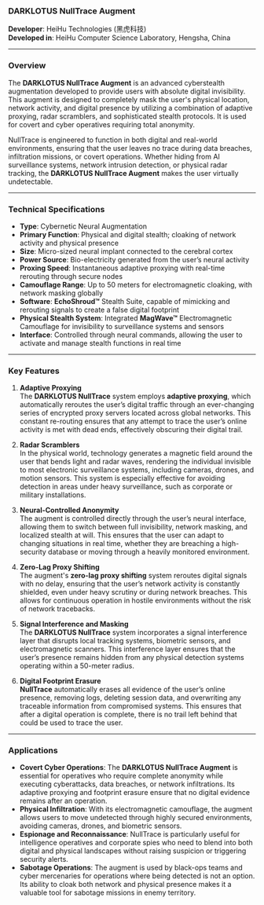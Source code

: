 ### **DARKLOTUS NullTrace Augment**

**Developer**: HeiHu Technologies (黑虎科技)  
**Developed in**: HeiHu Computer Science Laboratory, Hengsha, China   

---

### Overview

The **DARKLOTUS NullTrace Augment** is an advanced cyberstealth augmentation developed to provide users with absolute digital invisibility. This augment is designed to completely mask the user's physical location, network activity, and digital presence by utilizing a combination of adaptive proxying, radar scramblers, and sophisticated stealth protocols. It is used for covert and cyber operatives requiring total anonymity.

NullTrace is engineered to function in both digital and real-world environments, ensuring that the user leaves no trace during data breaches, infiltration missions, or covert operations. Whether hiding from AI surveillance systems, network intrusion detection, or physical radar tracking, the **DARKLOTUS NullTrace Augment** makes the user virtually undetectable.

---

### Technical Specifications

- **Type**: Cybernetic Neural Augmentation  
- **Primary Function**: Physical and digital stealth; cloaking of network activity and physical presence  
- **Size**: Micro-sized neural implant connected to the cerebral cortex  
- **Power Source**: Bio-electricity generated from the user’s neural activity  
- **Proxing Speed**: Instantaneous adaptive proxying with real-time rerouting through secure nodes  
- **Camouflage Range**: Up to 50 meters for electromagnetic cloaking, with network masking globally  
- **Software**: **EchoShroud™** Stealth Suite, capable of mimicking and rerouting signals to create a false digital footprint  
- **Physical Stealth System**: Integrated **MagWave™** Electromagnetic Camouflage for invisibility to surveillance systems and sensors  
- **Interface**: Controlled through neural commands, allowing the user to activate and manage stealth functions in real time

---

### Key Features

1. **Adaptive Proxying**  
   The **DARKLOTUS NullTrace** system employs **adaptive proxying**, which automatically reroutes the user’s digital traffic through an ever-changing series of encrypted proxy servers located across global networks. This constant re-routing ensures that any attempt to trace the user’s online activity is met with dead ends, effectively obscuring their digital trail.

2. **Radar Scramblers**  
   In the physical world, technology generates a magnetic field around the user that bends light and radar waves, rendering the individual invisible to most electronic surveillance systems, including cameras, drones, and motion sensors. This system is especially effective for avoiding detection in areas under heavy surveillance, such as corporate or military installations.

3. **Neural-Controlled Anonymity**  
  The augment is controlled directly through the user’s neural interface, allowing them to switch between full invisibility, network masking, and localized stealth at will. This ensures that the user can adapt to changing situations in real time, whether they are breaching a high-security database or moving through a heavily monitored environment.

4. **Zero-Lag Proxy Shifting**  
   The augment's **zero-lag proxy shifting** system reroutes digital signals with no delay, ensuring that the user’s network activity is constantly shielded, even under heavy scrutiny or during network breaches. This allows for continuous operation in hostile environments without the risk of network tracebacks.

5. **Signal Interference and Masking**  
   The **DARKLOTUS NullTrace** system incorporates a signal interference layer that disrupts local tracking systems, biometric sensors, and electromagnetic scanners. This interference layer ensures that the user’s presence remains hidden from any physical detection systems operating within a 50-meter radius.

6. **Digital Footprint Erasure**  
   **NullTrace** automatically erases all evidence of the user’s online presence, removing logs, deleting session data, and overwriting any traceable information from compromised systems. This ensures that after a digital operation is complete, there is no trail left behind that could be used to trace the user.

---

### Applications

- **Covert Cyber Operations**: The **DARKLOTUS NullTrace Augment** is essential for operatives who require complete anonymity while executing cyberattacks, data breaches, or network infiltrations. Its adaptive proxying and footprint erasure ensure that no digital evidence remains after an operation.
- **Physical Infiltration**: With its electromagnetic camouflage, the augment allows users to move undetected through highly secured environments, avoiding cameras, drones, and biometric sensors.
- **Espionage and Reconnaissance**: NullTrace is particularly useful for intelligence operatives and corporate spies who need to blend into both digital and physical landscapes without raising suspicion or triggering security alerts.
- **Sabotage Operations**: The augment is used by black-ops teams and cyber mercenaries for operations where being detected is not an option. Its ability to cloak both network and physical presence makes it a valuable tool for sabotage missions in enemy territory.
